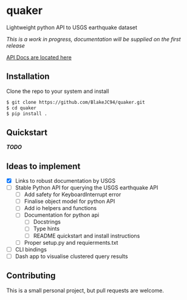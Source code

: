 # quaker
Lightweight python API to USGS earthquake dataset

*This is a work in progress, documentation will be supplied on the first release*

[API Docs are located here](https://earthquake.usgs.gov/fdsnws/event/1/)

## Installation
Clone the repo to your system and install

```bash
$ git clone https://github.com/BlakeJC94/quaker.git
$ cd quaker
$ pip install .
```

## Quickstart
***TODO***

## Ideas to implement

- [X] Links to robust documentation by USGS
- [ ] Stable Python API for querying the USGS earthquake API
    - [ ] Add safety for KeyboardInterrupt error
    - [ ] Finalise object model for python API
    - [ ] Add io helpers and functions
    - [ ] Documentation for python api
        - [ ] Docstrings
        - [ ] Type hints
        - [ ] README quickstart and install instructions
    - [ ] Proper setup.py and requierments.txt
- [ ] CLI bindings
- [ ] Dash app to visualise clustered query results

## Contributing

This is a small personal project, but pull requests are welcome.
